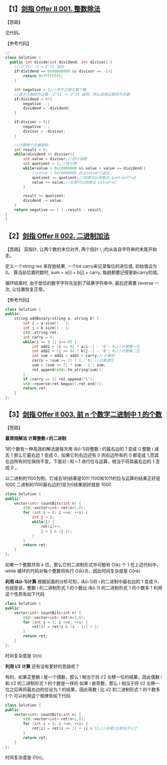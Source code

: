 ## 【1】[剑指 Offer II 001. 整数除法](https://leetcode-cn.com/problems/xoh6Oh/)

【思路】

见代码。

【参考代码】

```c++
//
class Solution {
  public int divide(int dividend, int divisor) {
    //-2^31/ -1 = 2^31 溢出
    if(dividend == 0x80000000 && divisor == -1){
        return 0x7FFFFFFF; 
    }

    int negative = 2;//用于记录正数个数
    //由于负数转为正数 -2^31 -> 2^31 越界，所以采用正数转为负数
    if(dividend > 0){
        negative --;
        dividend = -dividend;
    }

    if(divisor > 0){
        negative --;
        divisor = -divisor;
    }

    //计算两个负数相除
    int result = 0;
    while(dividend <= divisor){
        int value = divisor;//统计减数
        int quotient = 1;//统计商
        while(value > 0xc0000000 && value + value >= dividend){
            //value > 0xc0000000 防止value*2溢出
            quotient += quotient;//如果可以用乘法 quotient*=2
            value += value;//如果可以用乘法 value*=2
        }

        result += quotient;
        dividend -= value;
    }
    return negative == 1 ? -result : result;
}
}
```

## 【2】[剑指 Offer II 002. 二进制加法](https://leetcode-cn.com/problems/JFETK5/)

【思路】
双指针, 让两个数的末位对齐, 两个指针 i, j均从各自字符串的末尾开始走。

定义一个string res 来存放结果, 一个int carry来记录每位的进位值, 初始值设为0。
算当前位置的数时, sum = a[i] + b[j] + carry, 每趟都要记得更新carry的值。

循环结束时, 由于低位的数字字符先加到了结果字符串中, 最后还需要 reverse 一次, 让位置恢复正常。

【参考代码】

```c++
class Solution {
public:
    string addBinary(string a, string b) {
        int i = a.size() - 1;
        int j = b.size() - 1;
        std::string ret;
        int carry = 0;
        while(i >= 0 || j>= 0) {
            int add1 = (i >= 0) ? a[i--] - '0': 0;//计算第一位
            int add2 = (j >= 0) ? b[j--] - '0': 0;//计算第二位
            int sum = add1 + add2 + carry;//计算和
            carry = (sum >= 2) ? 1 : 0; //计算进位
            sum = (sum >= 2) ? sum - 2 : sum;
            ret.append(std::to_string(sum));
        }
        if (carry == 1) ret.append("1");
        std::reverse(ret.begin(),ret.end());
        return ret;
    }
};
```

## 【3】[剑指 Offer II 003. 前 n 个数字二进制中 1 的个数](https://leetcode-cn.com/problems/w3tCBm/)

【思路】

**最常规解法 计算整数 i 的二进制**

1的个数有一种高效的解法是每次用 i&(i-1)将整数 i 的最右边的 1 变成 0 整数 i 减去 1 那么它最右边 1 变成 0，如果它的右边还有 0 则右边所有的 0 都变成 1,而其左边所有的位保持不变。下面对 i 和 i-1 进行位与运算，相当于将其最右边的 1 变成 0 。

以二进制的1100为例，它减去1的结果是1011 1100和1011的位与运算的结果正好是 1000 二进制的1100最右边的1变为0结果刚好就是 1000

```c++
class Solution {
public:
    vector<int> countBits(int n) {
        std::vector<int> ret(n+1,0);
        for (int i = 0; i <=n; ++i) {
            int j = i;
            while(j) {
                ret[i]++;
                j = j & (j-1);
            }
        }
        return ret;
    }
};
```


如果一个整数共有 k 位，那么它的二进制形式中可能有 O(k) 个 1 在上述代码中，while 循环的代码对每个整数将执行 O(k)次，因此时间复杂度是 O(nk)

**利用 i&(i-1)计算**
根据前面的分析可知，i&(i-1)将 i 的二进制中最右边的 1 变成 0，也就是说，整数 i 的二进制形式 1 的个数比 i&(i-1) 的二进制形式 1 的个数多 1 利用这个性质有如下代码

```c++
class Solution {
public:
    vector<int> countBits(int n) {
        std::vector<int> ret(n+1,0);
        for (int i = 1; i <=n; ++i) {
            ret[i] = ret[i & (i - 1)] + 1;
        }
        return ret;
    }
};
```


时间复杂度是 O(n)

**利用 i/2 计算**
还有没有更好的思路呢？

有的，如果正整数 i 是一个偶数，那么 i 相当于将 i/2 左移一位的结果，因此偶数 i 和 i/2 的二进制形式 1 的个数是一样的
如果 i 是奇数，那么 i 相当于将 i/2 左移一位之后再将最右边的位设为 1 的结果，因此奇数 i 比 i/2 的二进制形式 1 的个数多 1 个
可以利用这个规律有如下代码

```c++
class Solution {
public:
    vector<int> countBits(int n) {
        std::vector<int> ret(n+1,0);
        for (int i = 0; i <=n; ++i) {
            ret[i] = ret[i >> 1] + (i & 1);//右移1位相当于i/2
        }
        return ret;
    }
};
```


时间复杂度是 O(n)。
